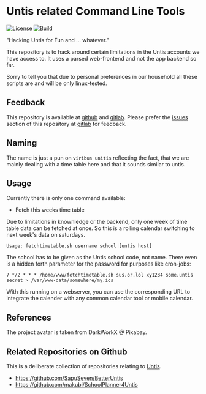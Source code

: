 # Untis related Command Line Tools

[![License](https://img.shields.io/github/license/mgoellnitz/proposito-unitis.svg)](https://github.com/mgoellnitz/proposito-unitis/blob/master/LICENSE)
[![Build](https://img.shields.io/gitlab/pipeline/backendzeit/proposito-unitis.svg)](https://gitlab.com/backendzeit/proposito-unitis/pipelines)

"Hacking Untis for Fun and ... whatever."

This repository is to hack around certain limitations in the Untis accounts we 
have access to. It uses a parsed web-frontend and not the app backend so far.

Sorry to tell you that due to personal preferences in our household all these
scripts are and will be only linux-tested.

## Feedback

This repository is available at [github][github] and [gitlab][gitlab]. Please 
prefer the [issues][issues] section of this repository at [gitlab][gitlab]
for feedback.

## Naming

The name is just a pun on `viribus unitis` reflecting the fact, that we are
mainly dealing with a time table here and that it sounds similar to untis.

## Usage

Currently there is only one command available:

* Fetch this weeks time table

Due to limitations in knownledge or the backend, only one week of time table
data can be fetched at once. So this is a rolling calendar switching to next 
week's data on saturdays.

```
Usage: fetchtimetable.sh username school [untis host]
```

The school has to be given as the Untis school code, not name. There even is a
hidden forth parameter for the password for purposes like cron-jobs:

```
7 */2 * * * /home/www/fetchtimetable.sh sus.or.lol xy1234 some.untis secret > /var/www-data/somewhere/my.ics
```

With this running on a webserver, you can use the corresponding URL to 
integrate the calender with any common calendar tool or mobile calendar.

## References

The project avatar is taken from DarkWorkX @ Pixabay.

## Related Repositories on Github

This is a deliberate collection of repositories relating to [Untis][untis].

* https://github.com/SapuSeven/BetterUntis
* https://github.com/makubi/SchoolPlanner4Untis

[untis]: https://www.untis.at/
[issues]: https://gitlab.com/backendzeit/proposito-unitis/-/issues
[gitlab]: https://gitlab.com/backendzeit/proposito-unitis
[github]: https://github.com/mgoellnitz/proposito-unitis
